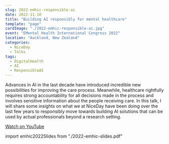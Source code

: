 ```yaml
---
slug: 2022-emhic-responsible-ai
date: 2022-11-10
title: "Building AI responsibly for mental healthcare"
template: "page"
cardImage: "./2022-emhic-responsible-ai.jpg"
event: "EMental Health International Congress 2022"
location: "Auckland, New Zealand"
categories:
  - NiceDay
  - Talks
tags:
  - DigitalHealth
  - AI
  - ResponsibleAI
---
```


Advances in AI in the last decade have introduced incredible new possibilities for improving the care process. Meanwhile, healthcare rightfully requires strong accountability for all decisions made in the process and involves sensitive information about the people receiving care.  In this talk, I will share some insights on what we at NiceDay have been doing over the last few years to responsibly move towards building AI solutions that can be used by actual professionals beyond a research setting.

[Watch on YouTube](https://www.youtube.com/watch?v=T6PeepWOBmE)

import emhic2022Slides from "./2022-emhic-slides.pdf"

<SlidesViewer path={emhic2022Slides}/>